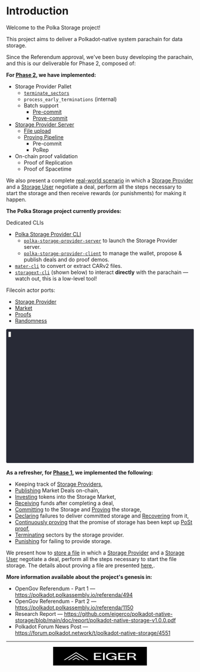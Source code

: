 # Introduction

Welcome to the Polka Storage project!

This project aims to deliver a Polkadot-native system parachain for data storage.

Since the Referendum approval, we've been busy developing the parachain,
and this is our deliverable for Phase 2, composed of:

**For [**Phase 2**](https://polkadot.polkassembly.io/referenda/1150), we have implemented:**

- Storage Provider Pallet
  - [`terminate_sectors`](./architecture/pallets/storage-provider.md#terminate_sectors)
  - `process_early_terminations` (internal)
  - Batch support
    - [Pre-commit](./architecture/pallets/storage-provider.md#pre_commit_sectors)
    - [Prove-commit](./architecture/pallets/storage-provider.md#prove_commit_sectors)
- [Storage Provider Server](./architecture/polka-storage-provider-server.md)
  - [File upload](./getting-started/demo-file-store.md)
  - [Proving Pipeline](./architecture/polka-storage-provider-server.md#sealing-pipeline)
    - Pre-commit
    - PoRep
- On-chain proof validation
  - Proof of Replication
  - Proof of Spacetime

<!-- TODO: pending change from konrads PR -->

We also present a complete [real-world scenario](./getting-started/demo-file-store.md) in which a [Storage Provider](./glossary.md#storage-provider) and a [Storage User](./glossary.md#storage-user) negotiate a deal, perform all the steps necessary to start the storage and then receive rewards (or punishments) for making it happen.

**The Polka Storage project currently provides:**

Dedicated CLIs

- [Polka Storage Provider CLI](./storage-provider-cli/index.md)
  - [`polka-storage-provider-server`](./storage-provider-cli/server.md) to launch the Storage Provider server.
  - [`polka-storage-provider-client`](./storage-provider-cli/client/index.md) to manage the wallet, propose & publish deals and do proof demos.
- [`mater-cli`](./mater-cli/index.md) to convert or extract CARv2 files.
- [`storagext-cli`](./storagext-cli/index.md) (shown below) to interact **directly** with the parachain — watch out, this is a low-level tool!

Filecoin actor ports:

- [Storage Provider](./architecture/pallets/storage-provider.md)
- [Market](./architecture/pallets/market.md)
- [Proofs](./architecture/pallets/proofs.md)
- [Randomness](./architecture/pallets/randomness.md)

<p>
    <img
        src="images/showcase/client_upload/showcase.gif"
        alt="Polka Storage Client Upload">
</p>

**As a refresher, for [Phase 1](https://polkadot.polkassembly.io/referenda/494), we implemented the following:**

- Keeping track of [Storage Providers](./glossary.md#storage-provider),
- [Publishing](./architecture/pallets/market.md#publish_storage_deals) Market Deals on-chain,
- [Investing](./architecture/pallets/market.md#add_balance) tokens into the Storage Market,
- [Receiving](./architecture/pallets/market.md#settle_deal_payments) funds after completing a deal,
- [Committing](./architecture/pallets/storage-provider.md#pre_commit_sector) to the Storage and [Proving](./architecture/pallets/storage-provider.md#prove_commit_sectors) the storage,
- [Declaring](./architecture/pallets/storage-provider.md#prove_commit_sectors) failures to deliver committed storage and [Recovering](./architecture/pallets/storage-provider.md#declaring-storage-faults-recovered) from it,
- [Continuously proving](./architecture/pallets/storage-provider.md#submit_windowed_post) that the promise of storage has been kept up [PoSt proof](./glossary.md#proofs),
- [Terminating](./architecture/pallets/storage-provider.md#terminate_sectors) sectors by the storage provider.
- [Punishing](./architecture/pallets/storage-provider.md#events) for failing to provide storage.

We present how to [store a file](./getting-started/demo-file-store.md) in which a [Storage Provider](./glossary.md#storage-provider) and a [Storage User](./glossary.md#storage-user) negotiate a deal, perform all the steps necessary to start the file storage. The details about proving a file are presented [here](./getting-started/demo-file-prove.md),.

**More information available about the project's genesis in:**

- OpenGov Referendum - Part 1 — <https://polkadot.polkassembly.io/referenda/494>
- OpenGov Referendum - Part 2 — <https://polkadot.polkassembly.io/referenda/1150>
- Research Report — <https://github.com/eigerco/polkadot-native-storage/blob/main/doc/report/polkadot-native-storage-v1.0.0.pdf>
- Polkadot Forum News Post — <https://forum.polkadot.network/t/polkadot-native-storage/4551>

---

<p>
    <a href="https://eiger.co">
        <img
            src="images/logo.svg"
            alt="Eiger Oy"
            style="height: 50px; display: block; margin-left: auto; margin-right: auto; width: 50%;">
    </a>
</p>
